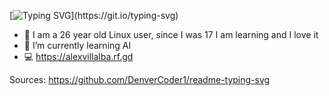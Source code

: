 [![Typing SVG](https://readme-typing-svg.demolab.com?font=Lobster&pause=1000&color=F70000&width=435&lines=Welcome+to+my+Github;My+code+is+and+will+be+Free+Software!;ENJOY!)](https://git.io/typing-svg)
- 👀 I am a 26 year old Linux user, since I was 17 I am learning and I love it
- 🌱 I’m currently learning AI
- 💻 https://alexvillalba.rf.gd

<script src="https://tryhackme.com/badge/395184"></script>

Sources: https://github.com/DenverCoder1/readme-typing-svg
<!---
natone2/natone2 is a ✨ special ✨ repository because its `README.md` (this file) appears on your GitHub profile.
You can click the Preview link to take a look at your changes.
--->
